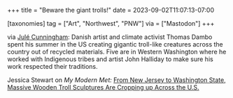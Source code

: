 +++
title = "Beware the giant trolls!"
date = 2023-09-02T11:07:13-07:00

[taxonomies]
tag = ["Art", "Northwest", "PNW"]
via = ["Mastodon"]
+++

via [Julé Cunningham](https://sunny.garden/@JD_Cunningham/110996254561844961): Danish artist and climate activist Thomas Dambo spent his summer in the US creating gigantic troll-like creatures across the country out of recycled materials. Five are in Western Washington where he worked with Indigenous tribes and artist John Halliday to make sure his work respected their traditions.

<!-- more -->

Jessica Stewart on _My Modern Met:_ [From New Jersey to Washington State, Massive Wooden Troll Sculptures Are Cropping up Across the U.S.](https://mymodernmet.com/thomas-dambo-way-of-bird-king-troll-sculptures/)
